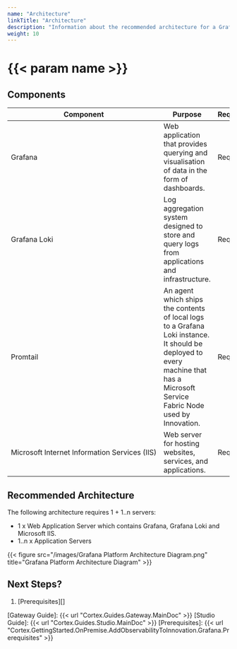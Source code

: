 ```yaml
---
name: "Architecture"
linkTitle: "Architecture"
description: "Information about the recommended architecture for a Grafana platform installation."
weight: 10
---
```


# {{< param name >}}

## Components

| Component | Purpose | Required/Optional |Server Role |
|-----------|---------|----------|------------|
| Grafana| Web application that provides querying and visualisation of data in the form of dashboards. | Required | Web&nbsp;Application&nbsp;Server |
| Grafana Loki | Log aggregation system designed to store and query logs from applications and infrastructure. | Required | Web&nbsp;Application&nbsp;Server |
| Promtail | An agent which ships the contents of local logs to a Grafana Loki instance. It should be deployed to every machine that has a Microsoft Service Fabric Node used by Innovation. | Required | Application&nbsp;Server |
| Microsoft&nbsp;Internet&nbsp;Information&nbsp;Services&nbsp;(IIS) | Web server for hosting websites, services, and applications. | Required | Web&nbsp;Application&nbsp;Server |

## Recommended Architecture

The following architecture requires 1 + 1..n servers:

* 1 x Web Application Server which contains Grafana, Grafana Loki and Microsoft IIS.
* 1..n x Application Servers

{{< figure src="/images/Grafana Platform Architecture Diagram.png" title="Grafana Platform Architecture Diagram" >}}

## Next Steps?

1. [Prerequisites][]

[Gateway Guide]: {{< url "Cortex.Guides.Gateway.MainDoc" >}}
[Studio Guide]: {{< url "Cortex.Guides.Studio.MainDoc" >}}
[Prerequisites]: {{< url "Cortex.GettingStarted.OnPremise.AddObservabilityToInnovation.Grafana.Prerequisites" >}}
